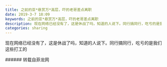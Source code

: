 ```yaml
---
title: 之前的亚*悬赏万*高层，吓的老哥差点离职
date: 2019-3-7 18:09
keywords: 之前的亚*悬赏万*高层，吓的老哥差点离职
description: 现在网络已经没有了，这是休战了吗，知道的人说下。同行搞同行，吃亏的是我们这些打工的
categories: sharing
---
```

<td class="t_f" id="postmessage_3176749">

现在网络已经没有了，这是休战了吗，知道的人说下。同行搞同行，吃亏的是我们这些打工的<br/>
</td>
###### 转载自菲龙网